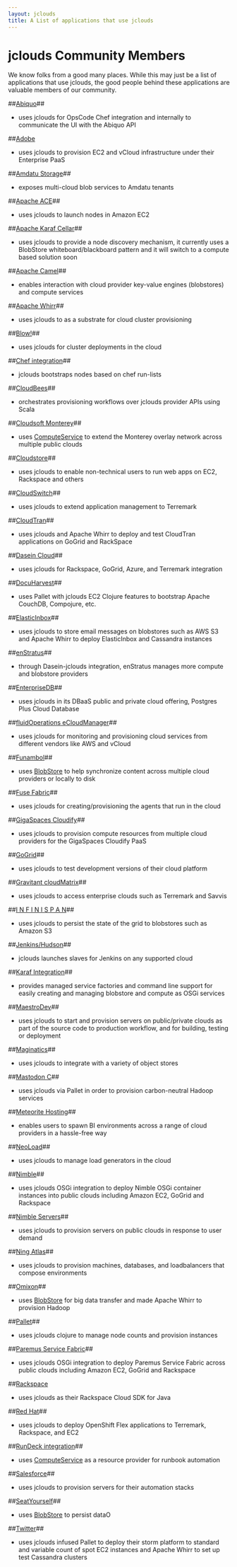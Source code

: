 ```yaml
---
layout: jclouds
title: A List of applications that use jclouds
---
```


# jclouds Community Members

We know folks from a good many places.  While this may just be a list of applications that use jclouds, the good people behind these applications 
are valuable members of our community.  

##[Abiquo](http://www.abiquo.com/)##
   - uses jclouds for OpsCode Chef integration and internally to communicate the UI with the Abiquo API

##[Adobe](http://www.adobe.com/)
   - uses jclouds to provision EC2 and vCloud infrastructure under their Enterprise PaaS

##[Amdatu Storage](http://www.amdatu.org/)##
   - exposes multi-cloud blob services to Amdatu tenants

##[Apache ACE](http://ace.apache.org/)##
   - uses jclouds to launch nodes in Amazon EC2

##[Apache Karaf Cellar](http://karaf.apache.org/index/subprojects/cellar.html)##
   - uses jclouds to provide a node discovery mechanism, it currently uses a BlobStore whiteboard/blackboard pattern and it will switch to a compute based solution soon
 
##[Apache Camel](http://camel.apache.org/jclouds.html)##
   - enables interaction with cloud provider key-value engines (blobstores) and compute services

##[Apache Whirr](http://whirr.apache.org/)##
   - uses jclouds to as a substrate for cloud cluster provisioning

##[Blow!](https://github.com/paoloditommaso/blow)##
   - uses jclouds for cluster deployments in the cloud

##[Chef integration](https://github.com/jclouds/jclouds-chef)##
   - jclouds bootstraps nodes based on chef run-lists

##[CloudBees](http://cloudbees.com/)##
   - orchestrates provisioning workflows over jclouds provider APIs using Scala

##[Cloudsoft Monterey](http://www.cloudsoftcorp.com/)##
   - uses [ComputeService](http://www.jclouds.org/documentation/userguide/compute/) to extend the Monterey overlay network across multiple public clouds

##[Cloudstore](https://cldstr.com/)##
   - uses jclouds to enable non-technical users to run web apps on EC2, Rackspace and others

##[CloudSwitch](http://www.cloudswitch.com/)##
   - uses jclouds to extend application management to Terremark

##[CloudTran](http://www.cloudtran.com)##
   - uses jclouds and Apache Whirr to deploy and test CloudTran applications on GoGrid and RackSpace

##[Dasein Cloud](http://sourceforge.net/projects/dasein-cloud)##
   - uses jclouds for Rackspace, GoGrid, Azure, and Terremark integration

##[DocuHarvest](http://www.docuharvest.com/)##
   - uses Pallet with jclouds EC2 Clojure features to bootstrap Apache CouchDB, Compojure, etc.

##[ElasticInbox](http://www.elasticinbox.com/)##
   - uses jclouds to store email messages on blobstores such as AWS S3 and Apache Whirr to deploy ElasticInbox and Cassandra instances

##[enStratus](http://www.enstratus.com/)##
   - through Dasein-jclouds integration, enStratus manages more compute and blobstore providers

##[EnterpriseDB](http://www.enterprisedb.com/products-services-training/products-overview/postgres-plus-cloud-database)##
   - uses jclouds in its DBaaS public and private cloud offering, Postgres Plus Cloud Database

##[fluidOperations eCloudManager](http://www.fluidops.com/ecloudmanager.html)##
   - uses jclouds for monitoring and provisioning cloud services from different vendors like AWS and vCloud

##[Funambol](http://www.funambol.com/)##
   - uses [BlobStore](http://www.jclouds.org/documentation/userguide/blobstore-guide/) to help synchronize content across multiple cloud providers or locally to disk

##[Fuse Fabric](http://fabric.fusesource.org/)##
   - uses jclouds for creating/provisioning the agents that run in the cloud

##[GigaSpaces Cloudify](http://www.gigaspaces.com/cloudify)##
   - uses jclouds to provision compute resources from multiple cloud providers for the GigaSpaces Cloudify PaaS

##[GoGrid](http://www.gogrid.com/)##
   - uses jclouds to test development versions of their cloud platform

##[Gravitant cloudMatrix](http://www.gravitant.com)##
   - uses jclouds to access enterprise clouds such as Terremark and Savvis

##[I N F I N I S P A N](http://www.jboss.org/infinispan)##
   - uses jclouds to persist the state of the grid to blobstores such as Amazon S3

##[Jenkins/Hudson](https://github.com/ccustine/jclouds-plugin)##
   - jclouds launches slaves for Jenkins on any supported cloud

##[Karaf Integration](https://github.com/jclouds/jclouds-karaf)##
   - provides managed service factories and command line support for easily creating and managing blobstore and compute as OSGi services

##[MaestroDev](http://www.maestrodev.com/)##
   - uses jclouds to start and provision servers on public/private clouds as part of the source code to production workflow, and for building, testing or deployment

##[Maginatics](http://maginatics.com/)##
   - uses jclouds to integrate with a variety of object stores

##[Mastodon C](https://www.mastodonc.com/)##
   - uses jclouds via Pallet in order to provision carbon-neutral Hadoop services

##[Meteorite Hosting](http://www.meteorite.bi/)##
   - enables users to spawn BI environments across a range of cloud providers in a hassle-free way

##[NeoLoad](http://www.neotys.com/product/neoload-cloud-testing.html)##
   - uses jclouds to manage load generators in the cloud

##[Nimble](http://www.paremus.com/nimble)##
   - uses jclouds OSGi integration to deploy Nimble OSGi container instances into public clouds including Amazon EC2, GoGrid and Rackspace

##[Nimble Servers](http://www.nimbleservers.com/)##
   - uses jclouds to provision servers on public clouds in response to user demand

##[Ning Atlas](http://atlas-project.org/)##
   - uses jclouds to provision machines, databases, and loadbalancers that compose environments

##[Omixon](http://www.omixon.com/)##
   - uses [BlobStore](http://www.jclouds.org/documentation/userguide/blobstore-guide/) for big data transfer and made Apache Whirr to provision Hadoop

##[Pallet](http://palletops.com/)##
   - uses jclouds clojure to manage node counts and provision instances

##[Paremus Service Fabric](http://www.paremus.com/psf)##
   - uses jclouds OSGi integration to deploy Paremus Service Fabric across public clouds including Amazon EC2, GoGrid and Rackspace

##[Rackspace](http://docs.rackspace.com/sdks/guide/content/java.html)
- uses jclouds as their Rackspace Cloud SDK for Java

##[Red Hat](https://openshift.redhat.com/app/flex)##
   - uses jclouds to deploy OpenShift Flex applications to Terremark, Rackspace, and EC2

##[RunDeck integration](https://github.com/gschueler/rundeck-jclouds)##
   - uses [ComputeService](http://www.jclouds.org/documentation/userguide/compute/) as a resource provider for runbook automation

##[Salesforce](http://www.salesforce.com/)##
   - uses jclouds to provision servers for their automation stacks

##[SeatYourself](http://seatyourself.biz/)##
   - uses [BlobStore](http://www.jclouds.org/documentation/userguide/blobstore-guide/) to persist dataO

##[Twitter](http://www.twitter.com)##
   - uses jclouds infused Pallet to deploy their storm platform to standard and variable count of spot EC2 instances and Apache Whirr to set up test Cassandra clusters
